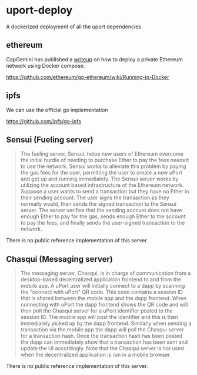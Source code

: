 # uport-deploy
A dockerized deployment of all the uport dependencies

## ethereum

CapGemini has published a [writeup](https://capgemini.github.io/blockchain/ethereum-docker-compose/) on how to deploy a private Ethereum network using Docker compose. 

https://github.com/ethereum/go-ethereum/wiki/Running-in-Docker


## ipfs

We can use the official go implementation

https://github.com/ipfs/go-ipfs


## Sensui (Fueling server)

> The fueling server, Sensui, helps new users of Ethereum overcome the initial hurdle of needing to purchase Ether to pay the fees needed to use the network. Sensui works to alleviate this problem by paying the gas fees for the user, permitting the user to create a new uPort and get up and running immediately.
The Sensui server works by utilizing the account based infrastructure of the Ethereum network. Suppose a user wants to send a transaction but they have no Ether in their sending account. The user signs the transaction as they normally would, then sends the signed transaction to the Sensui server. The server verifies that the sending account does not have enough Ether to pay for the gas, sends enough Ether to the account to pay the fees, and finally sends the user-signed transaction to the network.

There is no public reference implementation of this server. 

## Chasqui (Messaging server)

> The messaging server, Chasqui, is in charge of communication from a desktop-based decentralized application frontend to and from the mobile app. A uPort user will initially connect to a dapp by scanning the "connect with uPort" QR code. This code contains a session ID that is shared between the mobile app and the dapp frontend. When connecting with uPort the dapp frontend shows the QR code and will then poll the Chasqui server for a uPort identifier posted to the session ID. The mobile app will post the identifier and this is then immediately picked up by the dapp frontend.
Similarly when sending a transaction via the mobile app the dapp will poll the Chasqui server for a transaction hash. Once the transaction hash has been posted the dapp can immediately show that a transaction has been sent and update the UI accordingly.
Note that the Chasqui server is not used when the decentralized application is run in a mobile browser.

There is no public reference implementation of this server. 


